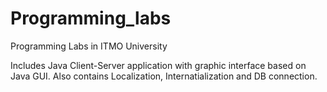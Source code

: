 # Programming_labs
Programming Labs in ITMO University

Includes Java Client-Server application with graphiс interface based on Java GUI. Also contains Localization, Internatialization and DB connection.
